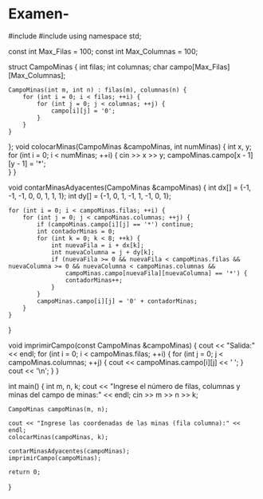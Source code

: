 # Examen-
#include <iostream>
#include<vector>
using namespace std;

const int Max_Filas = 100;
const int Max_Columnas = 100;


struct CampoMinas {
    int filas;
    int columnas;
    char campo[Max_Filas][Max_Columnas];

    
    CampoMinas(int m, int n) : filas(m), columnas(n) {
        for (int i = 0; i < filas; ++i) {
            for (int j = 0; j < columnas; ++j) {
                campo[i][j] = '0'; 
            }
        }
    }
};
void colocarMinas(CampoMinas &campoMinas, int numMinas) {
    int x, y;
    for (int i = 0; i < numMinas; ++i) {
        cin >> x >> y;
        campoMinas.campo[x - 1][y - 1] = '*';  
    }
}


void contarMinasAdyacentes(CampoMinas &campoMinas) {
    int dx[] = {-1, -1, -1, 0, 0, 1, 1, 1};
    int dy[] = {-1, 0, 1, -1, 1, -1, 0, 1};

    for (int i = 0; i < campoMinas.filas; ++i) {
        for (int j = 0; j < campoMinas.columnas; ++j) {
            if (campoMinas.campo[i][j] == '*') continue;
            int contadorMinas = 0;
            for (int k = 0; k < 8; ++k) {
                int nuevaFila = i + dx[k];
                int nuevaColumna = j + dy[k];
                if (nuevaFila >= 0 && nuevaFila < campoMinas.filas && nuevaColumna >= 0 && nuevaColumna < campoMinas.columnas &&
                    campoMinas.campo[nuevaFila][nuevaColumna] == '*') {
                    contadorMinas++;
                }
            }
            campoMinas.campo[i][j] = '0' + contadorMinas;
        }
    }
}


void imprimirCampo(const CampoMinas &campoMinas) {
    cout << "Salida:" << endl;
    for (int i = 0; i < campoMinas.filas; ++i) {
        for (int j = 0; j < campoMinas.columnas; ++j) {
            cout << campoMinas.campo[i][j] << ' ';
        }
        cout << '\n';
    }
}

int main() {
    int m, n, k;
    cout << "Ingrese el número de filas, columnas y minas del campo de minas:" << endl;
    cin >> m >> n >> k;

    CampoMinas campoMinas(m, n);
    
    cout << "Ingrese las coordenadas de las minas (fila columna):" << endl;
    colocarMinas(campoMinas, k);

    contarMinasAdyacentes(campoMinas);
    imprimirCampo(campoMinas);

    return 0;
}
